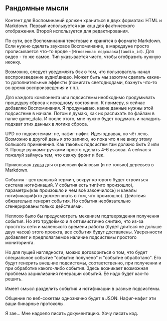 ## Рандомные мысли

Контент для Воспоминаний должен храниться в двух форматах: HTML и Markdown.
Первый используется как кэш для фактического отображения. Второй используется для редактирования.

По сути, все Воспоминания текстовые и хранятся в формате Markdown.
Если нужно сделать звуковое Воспоминание, в маркдауне просто прописывается
что-то вроде `~[Мгновенная подсказка](audio_id)`. Для видео - то же самое.
Тип указывается чисто, чтобы отобразить нужную иконку.

Возможно, следует уведомлять бэк о том, что пользователь начал воспроизведение аудио\видео.
Может быть мы захотим сделать какие-то дополнительные эффекты (помигать светодиодами,
бахнуть что-то во время воспроизведения и т.п.).

Для каждого компонента или подсистемы необходимо продумывать процедуру сброса к исходному состоянию.
К примеру, я сейчас добавляю Воспоминания. Я продумываю, какие данные нужны этой подсистеме в начале.
Потом я думаю, как их распихать по файлам в папке game_data.
И после этого, мне нужно будет подумать и наладить подхват этих данных в логике сброса.

UPD по подсистемам: не, нафиг-нафиг. Идея здравая, но чёт лень. Возможно в другой день я это запилю, но пока что 
я не вижу этому большого применения. Как таковых подсистем там должно быть 2 или 3. Проще ручками-ручками просто 
сделать 4-6 вызова. А сейчас я пожалуй займусь тем, что свяжу фронт и бек.

Прикольная [тулза](https://tree.nathanfriend.io/) для отрисовки файловых (и не только) деревьев в Markdown.

События - центральный термин, вокруг которого будет строиться система нотификаций. У события есть тип(что произошло), 
параметры(как произошло и чем всё закончилось) и каналы нотификаций(кто должен знать о том, что произошло).
Действия обязательно генерят события. Но события необязательно сгенерированы только действиями.

Неплохо было бы предусмотреть механизм подтверждения получения события. Но это трудоёмко и я оптимистично считаю, что
из-за простоты сети и маленького времени работы (будет длиться не дольше двух часов) этого проекта, все события 
будут доставлены. Уверенности добавляет и предполагаемое наличие подсистемы простого мониторинга.

Но для пущей наглядности, можно договориться о том, что будет специальное событие "событие получено" 
и "событие обработано". Его будут генерить внешние подсистемы, соответственно, при получении и при обработке какого-либо
события. Здесь возникает возможная проблема зацикливания генерации событий. Её надо будет как-то решить.

Имеет смысл разделить события и нотификации в разные подсистемы.

Общение по веб-сокетам однозначно будет в JSON. Нафиг-нафиг эти ваши бинарные протоколы.

Я зае... Мне надоело писать документацию. Хочу писать код.
